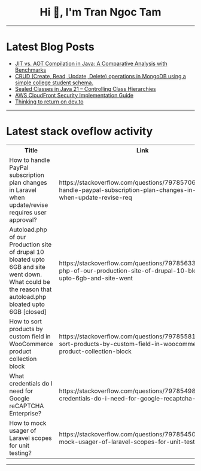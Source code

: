 <h1 align="center">Hi 👋, I'm Tran Ngoc Tam</h1>

---

# Latest Blog Posts 
<!-- BLOG-POST-LIST:START -->
- [JIT vs. AOT Compilation in Java: A Comparative Analysis with Benchmarks](https://dev.to/adrian_nowosielski_7bd282/jit-vs-aot-compilation-in-java-a-comparative-analysis-with-benchmarks-4152)
- [CRUD &lpar;Create, Read, Update, Delete&rpar; operations in MongoDB using a simple college student schema.](https://dev.to/lohita_blue_d6409977eec4c/crud-create-read-update-delete-operations-in-mongodb-using-a-simple-college-student-schema-4lj8)
- [Sealed Classes in Java 21 – Controlling Class Hierarchies](https://dev.to/adrian_nowosielski_7bd282/sealed-classes-in-java-21-controlling-class-hierarchies-1moo)
- [AWS CloudFront Security Implementation Guide](https://dev.to/harshhp/aws-cloudfront-security-implementation-guide-bjm)
- [Thinking to return on dev.to](https://dev.to/sehgalspandan/thinking-to-return-on-devto-3jlf)
<!-- BLOG-POST-LIST:END -->

---

# Latest stack oveflow activity
<table>
  <tr><th>Title</th><th>Link</th></tr>
  <!-- STACKOVERFLOW:START --><tr><td>How to handle PayPal subscription plan changes in Laravel when update/revise requires user approval?</td><td>https://stackoverflow.com/questions/79785706/how-to-handle-paypal-subscription-plan-changes-in-laravel-when-update-revise-req</td></tr><tr><td>Autoload.php of our Production site of drupal 10 bloated upto 6GB and site went down. What could be the reason that autoload.php bloated upto 6GB [closed]</td><td>https://stackoverflow.com/questions/79785633/autoload-php-of-our-production-site-of-drupal-10-bloated-upto-6gb-and-site-went</td></tr><tr><td>How to sort products by custom field in WooCommerce product collection block</td><td>https://stackoverflow.com/questions/79785581/how-to-sort-products-by-custom-field-in-woocommerce-product-collection-block</td></tr><tr><td>What credentials do I need for Google reCAPTCHA Enterprise?</td><td>https://stackoverflow.com/questions/79785498/what-credentials-do-i-need-for-google-recaptcha-enterprise</td></tr><tr><td>How to mock usager of Laravel scopes for unit testing?</td><td>https://stackoverflow.com/questions/79785450/how-to-mock-usager-of-laravel-scopes-for-unit-testing</td></tr><!-- STACKOVERFLOW:END -->
</table>

---


